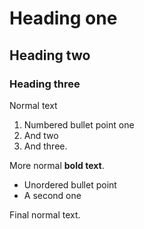 #  Heading one 

##  Heading two 

###  Heading three 

Normal text

1.  Numbered bullet point one
2.  And two
3.  And three.

More normal **bold text**.

* Unordered bullet point
* A second one

Final normal text.

